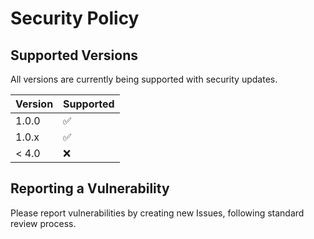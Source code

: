 # Security Policy

## Supported Versions

All versions are currently being supported with security updates.

| Version | Supported          |
| ------- | ------------------ |
| 1.0.0   | :white_check_mark: |
| 1.0.x   | :white_check_mark: |
| < 4.0   | :x:                |

## Reporting a Vulnerability

Please report vulnerabilities by creating new Issues, following standard review process.
